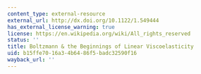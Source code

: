 ```yaml
---
content_type: external-resource
external_url: http://dx.doi.org/10.1122/1.549444
has_external_license_warning: true
license: https://en.wikipedia.org/wiki/All_rights_reserved
status: ''
title: Boltzmann & the Beginnings of Linear Viscoelasticity
uid: b15ffe70-16a3-4b64-86f5-badc32590f16
wayback_url: ''
---
```

